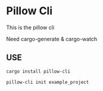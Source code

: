 # Pillow Cli

This is the pillow cli

Need cargo-generate & cargo-watch

## USE

```bash
cargo install pillow-cli

pillow-cli init example_project
```
